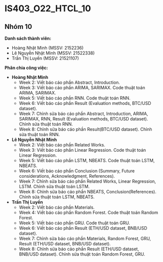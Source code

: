 # IS403_O22_HTCL_10

## Nhóm 10

**Danh sách thành viên:**
- Hoàng Nhật Minh (MSSV: 2152236)
- Lê Nguyễn Nhật Minh (MSSV: 21522338)
- Trần Thị Luyến (MSSV: 21521107)

**Phân chia công việc:**
- **Hoàng Nhật Minh**
  - Week 2: Viết báo cáo phần Abstract, Introduction.
  - Week 3: Viết báo cáo phần ARIMA, SARIMAX. Code thuật toán ARIMA, SARIMAX.
  - Week 5: Viết báo cáo phần RNN. Code thuật toán RNN.
  - Week 6: Viết báo cáo phần Result (Evaluation methods, BTC/USD dataset).
  - Week 7: Chỉnh sửa báo cáo phần Abstract, Introduction, ARIMA, SARIMAX, RNN, Result (Evaluation methods, BTC/USD dataset). Chỉnh sửa thuật toán RNN.
  - Week 8: Chỉnh sửa báo cáo phần Result(BTC/USD dataset). Chỉnh sửa thuật toán RNN.
- **Lê Nguyễn Nhật Minh**
  - Week 2: Viết báo cáo phần Related Works.
  - Week 3: Viết báo cáo phần Linear Regression. Code thuật toán Linear Regression.
  - Week 5: Viết báo cáo phần LSTM, NBEATS. Code thuật toán LSTM, NBEATS.
  - Week 6: Viết báo cáo phần Conclusion (Summary, Future considerations, Acknowledgment, References).
  - Week 7: Chỉnh sửa báo cáo phần Related Works, Linear Regression, LSTM. Chỉnh sửa thuật toán LSTM.
  - Week 8: Chỉnh sửa báo cáo phần NBEATS, Conclusion(References). Chỉnh sửa thuật toán LSTM, NBEATS.
- **Trần Thị Luyến**
  - Week 2: Viết báo cáo phần Materials.
  - Week 4: Viết báo cáo phần Random Forest. Code thuật toán Random Forest.
  - Week 5: Viết báo cáo phần GRU. Code thuật toán GRU.
  - Week 6: Viết báo cáo phần Result (ETH/USD dataset, BNB/USD dataset).
  - Week 7: Chỉnh sửa báo cáo phần Materials, Random Forest, GRU, Result (ETH/USD dataset, BNB/USD dataset).
  - Week 8: Chỉnh sửa báo cáo phần Result (ETH/USD dataset, BNB/USD dataset). Chỉnh sửa thuật toán Random Forest, GRU.
